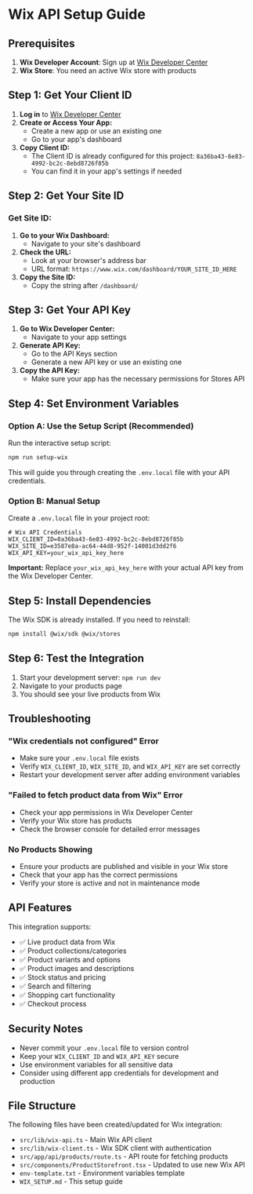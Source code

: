 # Wix API Setup Guide

## Prerequisites

1. **Wix Developer Account**: Sign up at [Wix Developer Center](https://dev.wix.com/)
2. **Wix Store**: You need an active Wix store with products

## Step 1: Get Your Client ID

1. **Log in** to [Wix Developer Center](https://dev.wix.com/)
2. **Create or Access Your App:**
   - Create a new app or use an existing one
   - Go to your app's dashboard
3. **Copy Client ID:**
   - The Client ID is already configured for this project: `8a36ba43-6e83-4992-bc2c-8ebd8726f85b`
   - You can find it in your app's settings if needed

## Step 2: Get Your Site ID

### Get Site ID:
1. **Go to your Wix Dashboard:**
   - Navigate to your site's dashboard
2. **Check the URL:**
   - Look at your browser's address bar
   - URL format: `https://www.wix.com/dashboard/YOUR_SITE_ID_HERE`
3. **Copy the Site ID:**
   - Copy the string after `/dashboard/`

## Step 3: Get Your API Key

1. **Go to Wix Developer Center:**
   - Navigate to your app settings
2. **Generate API Key:**
   - Go to the API Keys section
   - Generate a new API key or use an existing one
3. **Copy the API Key:**
   - Make sure your app has the necessary permissions for Stores API

## Step 4: Set Environment Variables

### Option A: Use the Setup Script (Recommended)

Run the interactive setup script:

```bash
npm run setup-wix
```

This will guide you through creating the `.env.local` file with your API credentials.

### Option B: Manual Setup

Create a `.env.local` file in your project root:

```env
# Wix API Credentials
WIX_CLIENT_ID=8a36ba43-6e83-4992-bc2c-8ebd8726f85b
WIX_SITE_ID=e3587e8a-ac64-44d8-952f-14001d3dd2f6
WIX_API_KEY=your_wix_api_key_here
```

**Important:** Replace `your_wix_api_key_here` with your actual API key from the Wix Developer Center.

## Step 5: Install Dependencies

The Wix SDK is already installed. If you need to reinstall:

```bash
npm install @wix/sdk @wix/stores
```

## Step 6: Test the Integration

1. Start your development server: `npm run dev`
2. Navigate to your products page
3. You should see your live products from Wix

## Troubleshooting

### "Wix credentials not configured" Error
- Make sure your `.env.local` file exists
- Verify `WIX_CLIENT_ID`, `WIX_SITE_ID`, and `WIX_API_KEY` are set correctly
- Restart your development server after adding environment variables

### "Failed to fetch product data from Wix" Error
- Check your app permissions in Wix Developer Center
- Verify your Wix store has products
- Check the browser console for detailed error messages

### No Products Showing
- Ensure your products are published and visible in your Wix store
- Check that your app has the correct permissions
- Verify your store is active and not in maintenance mode

## API Features

This integration supports:
- ✅ Live product data from Wix
- ✅ Product collections/categories
- ✅ Product variants and options
- ✅ Product images and descriptions
- ✅ Stock status and pricing
- ✅ Search and filtering
- ✅ Shopping cart functionality
- ✅ Checkout process

## Security Notes

- Never commit your `.env.local` file to version control
- Keep your `WIX_CLIENT_ID` and `WIX_API_KEY` secure
- Use environment variables for all sensitive data
- Consider using different app credentials for development and production

## File Structure

The following files have been created/updated for Wix integration:

- `src/lib/wix-api.ts` - Main Wix API client
- `src/lib/wix-client.ts` - Wix SDK client with authentication
- `src/app/api/products/route.ts` - API route for fetching products
- `src/components/ProductStorefront.tsx` - Updated to use new Wix API
- `env-template.txt` - Environment variables template
- `WIX_SETUP.md` - This setup guide
